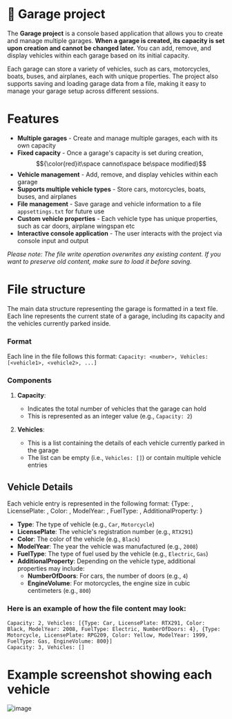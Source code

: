 # 🚗 Garage project

The **Garage project** is a console based application that allows you to create and manage multiple garages. **When a garage is created, its capacity is set upon creation and cannot be changed later.** You can add, remove, and display vehicles within each garage based on its initial capacity.

Each garage can store a variety of vehicles, such as cars, motorcycles, boats, buses, and airplanes, each with unique properties. The project also supports saving and loading garage data from a file, making it easy to manage your garage setup across different sessions.

# Features
* **Multiple garages** - Create and manage multiple garages, each with its own capacity
* **Fixed capacity** - Once a garage's capacity is set during creation, $${\color{red}it\space cannot\space be\space modified}$$
* **Vehicle management** - Add, remove, and display vehicles within each garage
* **Supports multiple vehicle types** - Store cars, motorcycles, boats, buses, and airplanes
* **File management** - Save garage and vehicle information to a file `appsettings.txt` for future use
* **Custom vehicle properties** - Each vehicle type has unique properties, such as car doors, airplane wingspan etc
* **Interactive console application** - The user interacts with the project via console input and output

*Please note: The file write operation overwrites any existing content. If you want to preserve old content, make sure to load it before saving.*

# File structure

The main data structure representing the garage is formatted in a text file. Each line represents the current state of a garage, including its capacity and the vehicles currently parked inside.

### Format

Each line in the file follows this format:
`Capacity: <number>, Vehicles: [<vehicle1>, <vehicle2>, ...]`

### Components

1. **Capacity**: 
   - Indicates the total number of vehicles that the garage can hold
   - This is represented as an integer value (e.g., `Capacity: 2`)

2. **Vehicles**: 
   - This is a list containing the details of each vehicle currently parked in the garage
   - The list can be empty (i.e., `Vehicles: []`) or contain multiple vehicle entries

## Vehicle Details

Each vehicle entry is represented in the following format:
{Type: <VehicleType>, LicensePlate: <LicensePlate>, Color: <Color>, ModelYear: <Year>, FuelType: <FuelType>, AdditionalProperty: <Value>}
- **Type**: The type of vehicle (e.g., `Car`, `Motorcycle`)
- **LicensePlate**: The vehicle's registration number (e.g., `RTX291`)
- **Color**: The color of the vehicle (e.g., `Black`)
- **ModelYear**: The year the vehicle was manufactured (e.g., `2008`)
- **FuelType**: The type of fuel used by the vehicle (e.g., `Electric`, `Gas`)
- **AdditionalProperty**: Depending on the vehicle type, additional properties may include:
  - **NumberOfDoors**: For cars, the number of doors (e.g., `4`)
  - **EngineVolume**: For motorcycles, the engine size in cubic centimeters (e.g., `800`)
 
### Here is an example of how the file content may look:

```
Capacity: 2, Vehicles: [{Type: Car, LicensePlate: RTX291, Color: Black, ModelYear: 2008, FuelType: Electric, NumberOfDoors: 4}, {Type: Motorcycle, LicensePlate: RPG209, Color: Yellow, ModelYear: 1999, FuelType: Gas, EngineVolume: 800}]
Capacity: 3, Vehicles: []
```

# Example screenshot showing each vehicle
![image](https://github.com/user-attachments/assets/96450cee-a521-450d-bf14-b737635b1d01)

